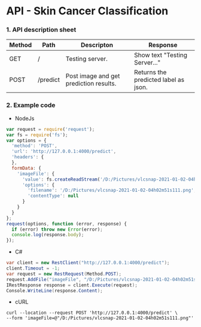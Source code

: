 # API - Skin Cancer Classification

### 1. API description sheet
Method  | Path     | Descripton      | Response
------  | ------   | ------          | ------
GET     | /        | Testing server. | Show text "Testing Server..."
POST    | /predict | Post image and get prediction results. | Returns the predicted label as json.

### 2. Example code

* NodeJs
```Javascript
var request = require('request');
var fs = require('fs');
var options = {
  'method': 'POST',
  'url': 'http://127.0.0.1:4000/predict',
  'headers': {
  },
  formData: {
    'imageFile': {
      'value': fs.createReadStream('/D:/Pictures/vlcsnap-2021-01-02-04h02m51s111.png'),
      'options': {
        'filename': '/D:/Pictures/vlcsnap-2021-01-02-04h02m51s111.png',
        'contentType': null
      }
    }
  }
};
request(options, function (error, response) {
  if (error) throw new Error(error);
  console.log(response.body);
});
```

* C#
```C#
var client = new RestClient("http://127.0.0.1:4000/predict");
client.Timeout = -1;
var request = new RestRequest(Method.POST);
request.AddFile("imageFile", "/D:/Pictures/vlcsnap-2021-01-02-04h02m51s111.png");
IRestResponse response = client.Execute(request);
Console.WriteLine(response.Content);
```

* cURL
```Shell
curl --location --request POST 'http://127.0.0.1:4000/predict' \ 
--form 'imageFile=@"/D:/Pictures/vlcsnap-2021-01-02-04h02m51s111.png"'
```